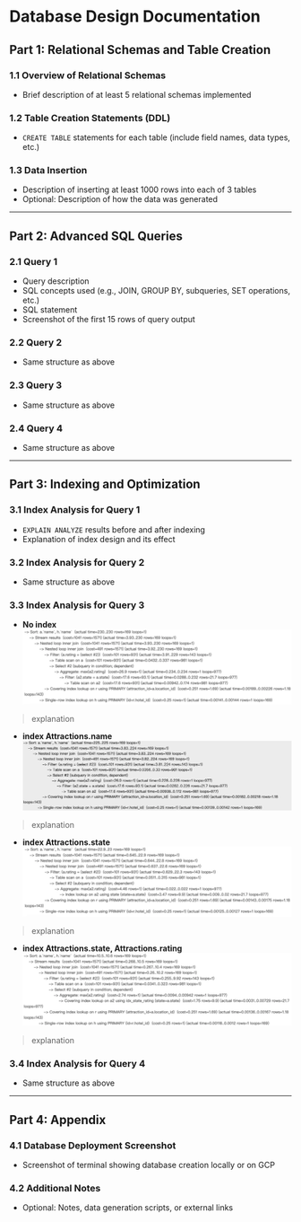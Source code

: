 # Database Design Documentation

## Part 1: Relational Schemas and Table Creation

### 1.1 Overview of Relational Schemas
- Brief description of at least 5 relational schemas implemented

### 1.2 Table Creation Statements (DDL)
- `CREATE TABLE` statements for each table (include field names, data types, etc.)

### 1.3 Data Insertion
- Description of inserting at least 1000 rows into each of 3 tables
- Optional: Description of how the data was generated

---

## Part 2: Advanced SQL Queries

### 2.1 Query 1
- Query description
- SQL concepts used (e.g., JOIN, GROUP BY, subqueries, SET operations, etc.)
- SQL statement
- Screenshot of the first 15 rows of query output

### 2.2 Query 2
- Same structure as above

### 2.3 Query 3
- Same structure as above

### 2.4 Query 4
- Same structure as above

---

## Part 3: Indexing and Optimization

### 3.1 Index Analysis for Query 1
- `EXPLAIN ANALYZE` results before and after indexing
- Explanation of index design and its effect

### 3.2 Index Analysis for Query 2
- Same structure as above

### 3.3 Index Analysis for Query 3
- **No index**
![URM](./imgs/Database_Design/index3_1.png)
> explanation

- **index Attractions.name**
![URM](./imgs/Database_Design/index3_2.png)
> explanation

- **index Attractions.state**
![URM](./imgs/Database_Design/index3_3.png)
> explanation

- **index Attractions.state, Attractions.rating**
![URM](./imgs/Database_Design/index3_4.png)
> explanation

### 3.4 Index Analysis for Query 4
- Same structure as above

---

## Part 4: Appendix

### 4.1 Database Deployment Screenshot
- Screenshot of terminal showing database creation locally or on GCP

### 4.2 Additional Notes
- Optional: Notes, data generation scripts, or external links


